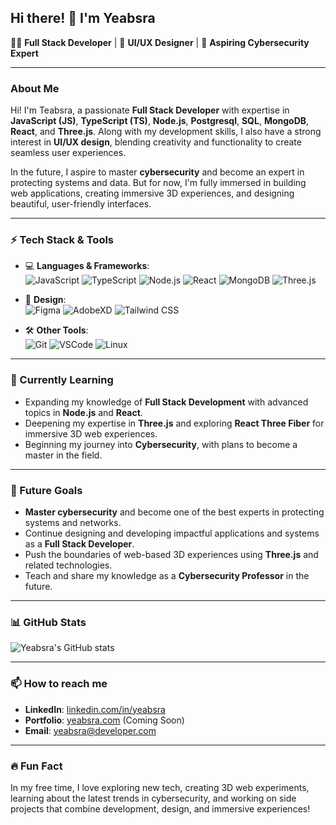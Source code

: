 ## Hi there! 👋 I'm Yeabsra

👨‍💻 **Full Stack Developer** | 🎨 **UI/UX Designer** | 🚀 **Aspiring Cybersecurity Expert**

---

### About Me

Hi! I'm Teabsra, a passionate **Full Stack Developer** with expertise in **JavaScript (JS)**, **TypeScript (TS)**, **Node.js**, **Postgresql**, **SQL**, **MongoDB**, **React**, and **Three.js**. Along with my development skills, I also have a strong interest in **UI/UX design**, blending creativity and functionality to create seamless user experiences.

In the future, I aspire to master **cybersecurity** and become an expert in protecting systems and data. But for now, I'm fully immersed in building web applications, creating immersive 3D experiences, and designing beautiful, user-friendly interfaces.

---

### ⚡ Tech Stack & Tools

- 💻 **Languages & Frameworks**:  
  ![JavaScript](https://img.shields.io/badge/-JavaScript-333333?style=flat&logo=javascript) 
  ![TypeScript](https://img.shields.io/badge/-TypeScript-333333?style=flat&logo=typescript) 
  ![Node.js](https://img.shields.io/badge/-Node.js-333333?style=flat&logo=node.js) 
  ![React](https://img.shields.io/badge/-React-333333?style=flat&logo=react) 
  ![MongoDB](https://img.shields.io/badge/-MongoDB-333333?style=flat&logo=mongodb)
  ![Three.js](https://img.shields.io/badge/-Three.js-333333?style=flat&logo=three.js)

- 🎨 **Design**:  
  ![Figma](https://img.shields.io/badge/-Figma-333333?style=flat&logo=figma) 
  ![AdobeXD](https://img.shields.io/badge/-AdobeXD-333333?style=flat&logo=adobexd) 
  ![Tailwind CSS](https://img.shields.io/badge/-TailwindCSS-333333?style=flat&logo=tailwindcss)

- 🛠️ **Other Tools**:  
  ![Git](https://img.shields.io/badge/-Git-333333?style=flat&logo=git) 
  ![VSCode](https://img.shields.io/badge/-VSCode-333333?style=flat&logo=visual-studio-code) 
  ![Linux](https://img.shields.io/badge/-Linux-333333?style=flat&logo=linux)

---

### 🌱 Currently Learning

- Expanding my knowledge of **Full Stack Development** with advanced topics in **Node.js** and **React**.
- Deepening my expertise in **Three.js** and exploring **React Three Fiber** for immersive 3D web experiences.
- Beginning my journey into **Cybersecurity**, with plans to become a master in the field.

---

### 🚀 Future Goals

- **Master cybersecurity** and become one of the best experts in protecting systems and networks.
- Continue designing and developing impactful applications and systems as a **Full Stack Developer**.
- Push the boundaries of web-based 3D experiences using **Three.js** and related technologies.
- Teach and share my knowledge as a **Cybersecurity Professor** in the future.

---

### 📊 GitHub Stats

![Yeabsra's GitHub stats](https://github-readme-stats.vercel.app/api?username=CyberStackPro&show_icons=true&theme=radical)

---

### 📫 How to reach me

- **LinkedIn**: [linkedin.com/in/yeabsra](https://et.linkedin.com/in/yeabsra-gebriel-5b056a240)
- **Portfolio**: [yeabsra.com](https://www.yeabsra.com) (Coming Soon)
- **Email**: [yeabsra@developer.com](mailto:yeabsragebriel@gmail.com)

---

### 🔥 Fun Fact

In my free time, I love exploring new tech, creating 3D web experiments, learning about the latest trends in cybersecurity, and working on side projects that combine development, design, and immersive experiences!
